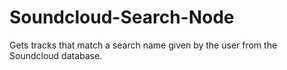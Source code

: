 # Soundcloud-Search-Node
Gets tracks that match a search name given by the user from the Soundcloud database.
